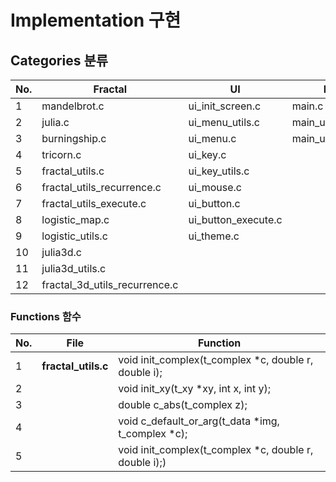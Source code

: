# Implementation 구현
## Categories 분류
|No.|Fractal|UI|Main|Header|
|---|---|---|---|---|
|1|mandelbrot.c|ui_init_screen.c|main.c|fractal.h|
|2|julia.c|ui_menu_utils.c|main_utils.c|ui.h|
|3|burningship.c|ui_menu.c|main_utils_parse.c|main.h|
|4|tricorn.c|ui_key.c|||
|5|fractal_utils.c|ui_key_utils.c|||
|6|fractal_utils_recurrence.c|ui_mouse.c|||
|7|fractal_utils_execute.c|ui_button.c|||
|8|logistic_map.c|ui_button_execute.c|||
|9|logistic_utils.c|ui_theme.c|||
|10|julia3d.c||||
|11|julia3d_utils.c||||
|12|fractal_3d_utils_recurrence.c||||

### Functions 함수
|No.|File|Function|
|---|---|---|
|1|**fractal_utils.c**|void		init_complex(t_complex *c, double r, double i);|
|2||void		init_xy(t_xy *xy, int x, int y);|
|3||double		c_abs(t_complex z);|
|4||void		c_default_or_arg(t_data *img, t_complex *c);|
|5||void		init_complex(t_complex *c, double r, double i);)|
